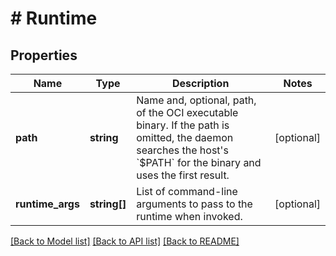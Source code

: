 # # Runtime

## Properties

Name | Type | Description | Notes
------------ | ------------- | ------------- | -------------
**path** | **string** | Name and, optional, path, of the OCI executable binary.  If the path is omitted, the daemon searches the host&#39;s &#x60;$PATH&#x60; for the binary and uses the first result. | [optional] 
**runtime_args** | **string[]** | List of command-line arguments to pass to the runtime when invoked. | [optional] 

[[Back to Model list]](../../README.md#documentation-for-models) [[Back to API list]](../../README.md#documentation-for-api-endpoints) [[Back to README]](../../README.md)


